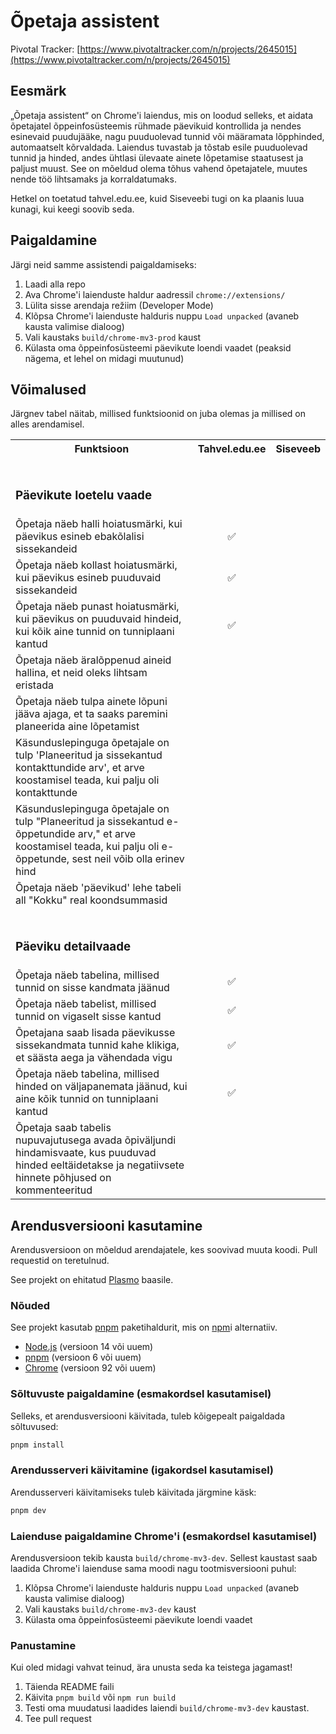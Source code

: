 # Õpetaja assistent

Pivotal Tracker: [https://www.pivotaltracker.com/n/projects/2645015](https://www.pivotaltracker.com/n/projects/2645015)

## Eesmärk

„Õpetaja assistent“ on Chrome'i laiendus, mis on loodud selleks, et aidata õpetajatel õppeinfosüsteemis rühmade
päevikuid kontrollida ja nendes esinevaid puudujääke, nagu puuduolevad tunnid või määramata lõpphinded, automaatselt
kõrvaldada. Laiendus tuvastab ja tõstab esile puuduolevad tunnid ja hinded, andes ühtlasi ülevaate ainete lõpetamise
staatusest ja paljust muust. See on mõeldud olema tõhus vahend õpetajatele, muutes nende töö lihtsamaks ja
korraldatumaks.

Hetkel on toetatud tahvel.edu.ee, kuid Siseveebi tugi on ka plaanis luua kunagi, kui keegi soovib seda.

## Paigaldamine

Järgi neid samme assistendi paigaldamiseks:

1. Laadi alla repo
2. Ava Chrome'i laienduste haldur aadressil `chrome://extensions/`
3. Lülita sisse arendaja režiim (Developer Mode)
4. Klõpsa Chrome'i laienduste halduris nuppu `Load unpacked` (avaneb kausta valimise dialoog)
5. Vali kaustaks `build/chrome-mv3-prod` kaust
6. Külasta oma õppeinfosüsteemi päevikute loendi vaadet (peaksid nägema, et lehel on midagi muutunud)

## Võimalused

Järgnev tabel näitab, millised funktsioonid on juba olemas ja millised on alles arendamisel.

<table>
  <tr>
    <th>Funktsioon</th>
    <th>Tahvel.edu.ee</th>
    <th>Siseveeb</th>
  </tr>
  <tr>
    <td colspan="3"><br><h3>Päevikute loetelu vaade</h3></td>
  </tr>
  <tr>
    <td>Õpetaja näeb halli hoiatusmärki, kui päevikus esineb ebakõlalisi sissekandeid</td>
    <td align="center">✅</td>
    <td></td>
  </tr>
  <tr>
    <td>Õpetaja näeb kollast hoiatusmärki, kui päevikus esineb puuduvaid sissekandeid</td>
    <td align="center">✅</td>
    <td></td>
  </tr>
  <tr>
    <td>Õpetaja näeb punast hoiatusmärki, kui päevikus on puuduvaid hindeid, kui kõik aine tunnid on tunniplaani kantud</td>
    <td align="center">✅</td>
    <td></td>
  </tr>
  <tr>
    <td>Õpetaja näeb äralõppenud aineid hallina, et neid oleks lihtsam eristada</td>
    <td></td>
    <td></td>
  </tr>
  <tr>
    <td>Õpetaja näeb tulpa ainete lõpuni jääva ajaga, et ta saaks paremini planeerida aine lõpetamist</td>
    <td></td>
    <td></td>
  </tr>
  <tr>
    <td>Käsunduslepinguga õpetajale on tulp 'Planeeritud ja sissekantud kontakttundide arv', et arve koostamisel teada, kui palju oli kontakttunde</td>
    <td></td>
    <td></td>
  </tr>
  <tr>
    <td>Käsunduslepinguga õpetajale on tulp "Planeeritud ja sissekantud e-õppetundide arv," et arve koostamisel teada, kui palju oli e-õppetunde, sest neil võib olla erinev hind</td>
    <td></td>
    <td></td>
  </tr>
    <tr>
    <td>Õpetaja näeb 'päevikud' lehe tabeli all "Kokku" real koondsummasid</td>
    <td></td>
    <td></td>
  </tr>

  <tr>
    <td colspan="3"><br><h3>Päeviku detailvaade</h3></td>
  </tr>
  <tr>
    <td>Õpetaja näeb tabelina, millised tunnid on sisse kandmata jäänud</td>
    <td align="center">✅</td>
    <td></td>
  </tr>
  <tr>
    <td>Õpetaja näeb tabelist, millised tunnid on vigaselt sisse kantud</td>
    <td align="center">✅</td>
    <td></td>
  </tr>
  <tr>
    <td>Õpetajana saab lisada päevikusse sissekandmata tunnid kahe klikiga, et säästa aega ja vähendada vigu</td>
    <td align="center">✅</td>
    <td></td>
  </tr>
  <tr>
    <td>Õpetaja näeb tabelina, millised hinded on väljapanemata jäänud, kui aine kõik tunnid on tunniplaani kantud</td>
    <td align="center">✅</td>
    <td></td>
  </tr>
  <tr>
    <td>Õpetaja saab tabelis nupuvajutusega avada õpiväljundi hindamisvaate, kus puuduvad hinded eeltäidetakse ja negatiivsete hinnete põhjused on kommenteeritud</td>
    <td></td>
    <td></td>
  </tr>
</table>

## Arendusversiooni kasutamine

Arendusversioon on mõeldud arendajatele, kes soovivad muuta koodi. Pull requestid on teretulnud.

See projekt on ehitatud [Plasmo](https://docs.plasmo.com/) baasile.

### Nõuded

See projekt kasutab [pnpm](https://pnpm.io/) paketihaldurit, mis on [npm](https://www.npmjs.com/)i alternatiiv.

- [Node.js](https://nodejs.org/en/) (versioon 14 või uuem)
- [pnpm](https://pnpm.io/) (versioon 6 või uuem)
- [Chrome](https://www.google.com/chrome/) (versioon 92 või uuem)

### Sõltuvuste paigaldamine (esmakordsel kasutamisel)

Selleks, et arendusversiooni käivitada, tuleb kõigepealt paigaldada sõltuvused:

```bash
pnpm install
```

### Arendusserveri käivitamine (igakordsel kasutamisel)

Arendusserveri käivitamiseks tuleb käivitada järgmine käsk:

```bash
pnpm dev
```

### Laienduse paigaldamine Chrome'i (esmakordsel kasutamisel)

Arendusversioon tekib kausta `build/chrome-mv3-dev`. Sellest kaustast saab laadida Chrome'i laienduse sama moodi nagu
tootmisversiooni puhul:

1. Klõpsa Chrome'i laienduste halduris nuppu `Load unpacked` (avaneb kausta valimise dialoog)
2. Vali kaustaks `build/chrome-mv3-dev` kaust
3. Külasta oma õppeinfosüsteemi päevikute loendi vaadet

### Panustamine

Kui oled midagi vahvat teinud, ära unusta seda ka teistega jagamast!

1. Täienda README faili
2. Käivita `pnpm build` või `npm run build`
3. Testi oma muudatusi laadides laiendi `build/chrome-mv3-dev` kaustast.
4. Tee pull request

